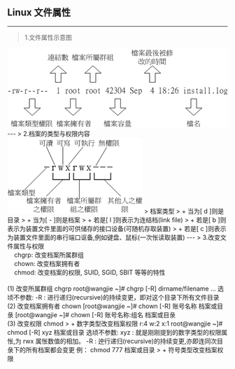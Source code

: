## Linux 文件属性
---
> 1.文件属性示意图<br>  
  <img src="img/directory.png" style="background-color: #fff"/>
---
> 2.档案的类型与权限内容<br> 
  <img src="img/powers.png" style="background-color: #fff"/>  
> 档案类型
> + 当为[ d ]则是目录
> + 当为[ - ]则是档案
> + 若是[ l ]则表示为连结档(link file)
> + 若是[ b ]则表示为装置文件里面的可供储存的接口设备(可随机存取装置)
> + 若是[ c ]则表示为装置文件里面的串行端口讴备,例如键盘、鼠标(一次怅读取装置) 
---
> 3.改变文件属性与权限  
  <br>&nbsp;&nbsp;&nbsp;&nbsp;chgrp: 改变档案所属群组
  <br>&nbsp;&nbsp;&nbsp;&nbsp;chown: 改变档案拥有者
  <br>&nbsp;&nbsp;&nbsp;&nbsp;chmod: 改变档案的权限, SUID, SGID, SBIT 等等的特性
  <br><br>
  (1) 改变所属群组 chgrp  
    root@wangjie ~]# chgrp [-R] dirname/filename ...  
    选顷不参数:  
    -R : 进行递归(recursive)的持续变更，即对这个目录下所有文件目录<br>  
  (2) 改变档案拥有者 chown  
    [root@wangjie ~]# chown [-R] 账号名称 档案或目彔  
    [root@wangjie ~]# chown [-R] 账号名称:组名 档案或目彔<br>  
  (3) 改变权限  chmod  
>  + 数字类型改变档案权限  
    r:4  
    w:2  
    x:1  
    root@wangjie ~]# chmod [-R] xyz 档案或目录  
    选顷不参数:  
    xyz : 就是刚刚提到的数字类型的权限属怅,为 rwx 属怅数值的相加。  
    -R : 迚行递归(recursive)的持续变更,亦即连同次目彔下的所有档案都会变更  
    例： chmod 777 档案或目录 
> + 符号类型改变档案权限
    


